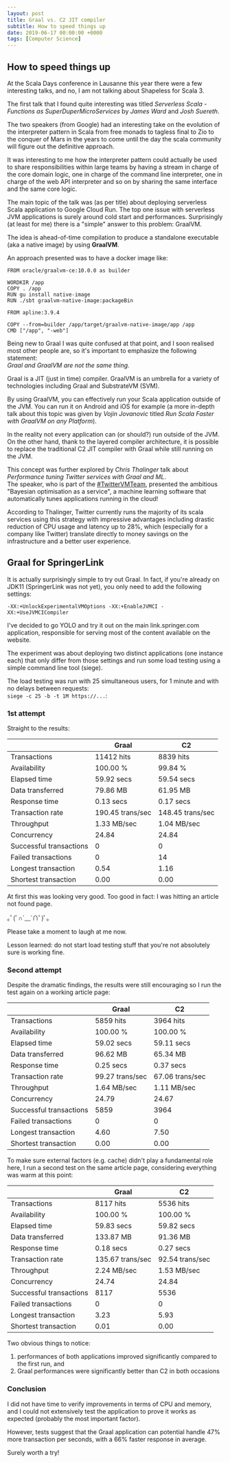 ```yaml
---
layout: post
title: Graal vs. C2 JIT compiler
subtitle: How to speed things up
date: 2019-06-17 00:00:00 +0000
tags: [Computer Science]
---
```


## How to speed things up

At the Scala Days conference in Lausanne this year there were a few interesting talks,
and no, I am not talking about Shapeless for Scala 3.

The first talk that I found quite interesting was titled 
*Serverless Scala - Functions as SuperDuperMicroServices* 
by *James Ward* and *Josh Suereth*.

The two speakers (from Google) had an interesting take on the evolution
of the interpreter pattern in Scala 
from free monads to tagless final to Zio 
to the conquer of Mars in the years to come
until the day the scala community will figure out the definitive approach.

It was interesting to me how the interpreter pattern could actually be used to share 
responsibilities within large teams by having a stream in charge of
the core domain logic, one in charge of the command line interpreter,
one in charge of the web API interpreter and so on
by sharing the same interface and the same core logic.

The main topic of the talk was (as per title) about deploying serverless Scala application
to Google Cloud Run. 
The top one issue with serverless JVM applications is surely around cold start and performances.
Surprisingly (at least for me) there is a "simple" answer to this problem: GraalVM.

The idea is ahead-of-time compilation to produce a standalone executable
(aka a native image) by using **GraalVM**.

An approach presented was to have a docker image like:

```
FROM oracle/graalvm-ce:10.0.0 as builder

WORDKIR /app
COPY . /app
RUN gu install native-image
RUN ./sbt graalvm-native-image:packageBin

FROM apline:3.9.4

COPY --from=builder /app/target/graalvm-native-image/app /app
CMD ["/app", "-web"]
```

Being new to Graal I was quite confused at that point,
and I soon realised most other people are, so it's important to emphasize the following statement:  
*Graal and GraalVM are not the same thing.*

Graal is a JIT (just in time) compiler.
GraalVM is an umbrella for a variety of technologies including Graal and SubstrateVM (SVM).

By using GraalVM, you can effectively run your Scala application outside of the JVM.
You can run it on Android and iOS for example
(a more in-depth talk about this topic was given by *Vojin Jovanovic* titled *Run Scala Faster with GraalVM on any Platform*).

In the reality not every application can (or should?) run outside of the JVM.
On the other hand, thank to the layered compiler architecture,
it is possible to replace the traditional C2 JIT compiler with Graal while still running on the JVM.

This concept was further explored by *Chris Thalinger* talk about 
*Performance tuning Twitter services with Graal and ML*.  
The speaker, who is part of the [#TwitterVMTeam](https://twitter.com/hashtag/twittervmteam), 
presented the ambitious "Bayesian optimisation as a service", a machine learning software 
that automatically tunes applications running in the cloud!

According to Thalinger, Twitter currently runs the majority of its scala services using this strategy
with impressive advantages including drastic reduction of CPU usage and latency up to 28%,
which (especially for a company like Twitter) translate directly to money savings on the infrastructure
and a better user experience.


## Graal for SpringerLink

It is actually surprisingly simple to try out Graal.
In fact, if you're already on JDK11 (SpringerLink was not yet),
you only need to add the following settings:

`-XX:+UnlockExperimentalVMOptions -XX:+EnableJVMCI -XX:+UseJVMCICompiler`

I've decided to go YOLO and try it out on the main link.springer.com application,
responsible for serving most of the content available on the website.

The experiment was about deploying two distinct applications (one instance each)
that only differ from those settings and run some load testing 
using a simple command line tool (siege).

The load testing was run with 25 simultaneous users,
for 1 minute and with no delays between requests:  
`siege -c 25 -b -t 1M https://...`:


### 1st attempt

Straight to the results:

|                         | Graal            | C2               |
|-------------------------|------------------|------------------|
| Transactions            | 11412 hits       | 8839 hits        |  
| Availability            | 100.00 %         | 99.84 %          |
| Elapsed time            | 59.92 secs       | 59.54 secs       |   
| Data transferred        | 79.86 MB         | 61.95 MB         | 
| Response time           | 0.13 secs        | 0.17 secs        |  
| Transaction rate        | 190.45 trans/sec | 148.45 trans/sec |                 
| Throughput              | 1.33 MB/sec      | 1.04 MB/sec      |    
| Concurrency             | 24.84            | 24.84            |
| Successful transactions | 0                | 0                |
| Failed transactions     | 0                | 14               |
| Longest transaction     | 0.54             | 1.16             |
| Shortest transaction    | 0.00             | 0.00             |


At first this was looking very good.
Too good in fact: I was hitting an article not found page.

｡ﾟ(ﾟ∩´﹏`∩ﾟ)ﾟ｡

Please take a moment to laugh at me now.

Lesson learned: do not start load testing stuff that you're not absolutely sure is working fine.


### Second attempt

Despite the dramatic findings, the results were still encouraging
so I run the test again on a working article page:

|                         | Graal           | C2              |
|-------------------------|-----------------|-----------------|
| Transactions            | 5859 hits       | 3964 hits       |
| Availability            | 100.00 %        | 100.00 %        |
| Elapsed time            | 59.02 secs      | 59.11 secs      |
| Data transferred        | 96.62 MB        | 65.34 MB        |
| Response time           | 0.25 secs       | 0.37 secs       |
| Transaction rate        | 99.27 trans/sec | 67.06 trans/sec |
| Throughput              | 1.64 MB/sec     | 1.11 MB/sec     |
| Concurrency             | 24.79           | 24.67           |
| Successful transactions | 5859            | 3964            |
| Failed transactions     | 0               | 0               |
| Longest transaction     | 4.60            | 7.50            |
| Shortest transaction    | 0.00            | 0.00            |


To make sure external factors (e.g. cache) didn't play a fundamental role here, 
I run a second test on the same article page, considering everything was warm at this point:

|                         | Graal           | C2              |
|-------------------------|-----------------|-----------------|
| Transactions            | 8117 hits       | 5536 hits       |
| Availability            | 100.00 %        | 100.00 %        |
| Elapsed time            | 59.83 secs      | 59.82 secs      |
| Data transferred        | 133.87 MB       | 91.36 MB        |
| Response time           | 0.18 secs       | 0.27 secs       |
| Transaction rate        | 135.67 trans/sec| 92.54 trans/sec |
| Throughput              | 2.24 MB/sec     | 1.53 MB/sec     |
| Concurrency             | 24.74           | 24.84           |
| Successful transactions | 8117            | 5536            |
| Failed transactions     | 0               | 0               |
| Longest transaction     | 3.23            | 5.93            |
| Shortest transaction    | 0.01            | 0.00            |

Two obvious things to notice:
1. performances of both applications improved significantly compared to the first run, and 
2. Graal performances were significantly better than C2 in both occasions


### Conclusion

I did not have time to verify improvements in terms of CPU and memory,
and I could not extensively test the application to prove it works as expected
(probably the most important factor).

However, tests suggest that the Graal application can potential handle 
47% more transaction per seconds, with a 66% faster response in average.

Surely worth a try!
